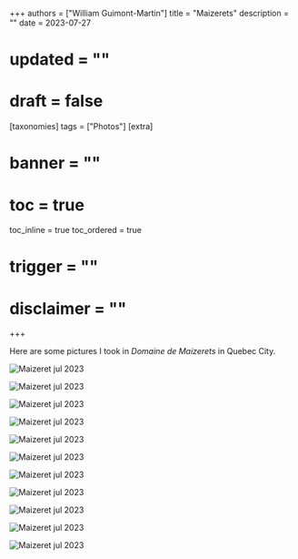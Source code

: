 +++
authors = ["William Guimont-Martin"]
title = "Maizerets"
description = ""
date = 2023-07-27
# updated = ""
# draft = false
[taxonomies]
tags = ["Photos"]
[extra]
# banner = ""
# toc = true
toc_inline = true
toc_ordered = true
# trigger = ""
# disclaimer = ""
+++

Here are some pictures I took in *Domaine de Maizerets* in Quebec City.

![Maizeret jul 2023](/assets/images/2023-07-17-maizerets/0.png)

![Maizeret jul 2023](/assets/images/2023-07-17-maizerets/1.png)

![Maizeret jul 2023](/assets/images/2023-07-17-maizerets/2.png)

![Maizeret jul 2023](/assets/images/2023-07-17-maizerets/3.png)

![Maizeret jul 2023](/assets/images/2023-07-17-maizerets/4.png)

![Maizeret jul 2023](/assets/images/2023-07-17-maizerets/5.png)

![Maizeret jul 2023](/assets/images/2023-07-17-maizerets/6.png)

![Maizeret jul 2023](/assets/images/2023-07-17-maizerets/7.png)

![Maizeret jul 2023](/assets/images/2023-07-17-maizerets/8.png)

![Maizeret jul 2023](/assets/images/2023-07-17-maizerets/9.png)

![Maizeret jul 2023](/assets/images/2023-07-17-maizerets/10.png)